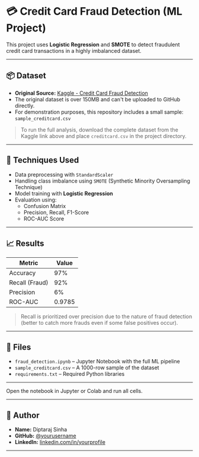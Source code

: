 
# 💳 Credit Card Fraud Detection (ML Project)

This project uses **Logistic Regression** and **SMOTE** to detect fraudulent credit card transactions in a highly imbalanced dataset.

---

## 📦 Dataset

- **Original Source:** [Kaggle - Credit Card Fraud Detection](https://www.kaggle.com/datasets/mlg-ulb/creditcardfraud)
- The original dataset is over 150MB and can't be uploaded to GitHub directly.
- For demonstration purposes, this repository includes a small sample: `sample_creditcard.csv`

> To run the full analysis, download the complete dataset from the Kaggle link above and place `creditcard.csv` in the project directory.

---

## 🧠 Techniques Used

- Data preprocessing with `StandardScaler`
- Handling class imbalance using `SMOTE` (Synthetic Minority Oversampling Technique)
- Model training with **Logistic Regression**
- Evaluation using:
  - Confusion Matrix
  - Precision, Recall, F1-Score
  - ROC-AUC Score

---

## 📈 Results

| Metric         | Value     |
|----------------|-----------|
| Accuracy       | 97%       |
| Recall (Fraud) | 92%       |
| Precision      | 6%        |
| ROC-AUC        | 0.9785    |

> Recall is prioritized over precision due to the nature of fraud detection (better to catch more frauds even if some false positives occur).

---

## 📁 Files

- `fraud_detection.ipynb` – Jupyter Notebook with the full ML pipeline
- `sample_creditcard.csv` – A 1000-row sample of the dataset
- `requirements.txt` – Required Python libraries

---

Open the notebook in Jupyter or Colab and run all cells.

---

## 🧠 Author

- **Name:** Diptaraj Sinha  
- **GitHub:** [@yourusername](https://github.com/DiptarajSinha)  
- **LinkedIn:** [linkedin.com/in/yourprofile](https://linkedin.com/in/diptaraj-sinha-b2270b256)

---
